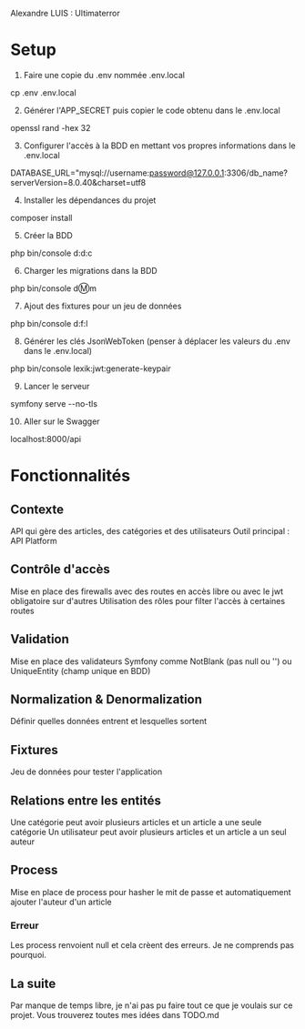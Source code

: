 Alexandre LUIS : Ultimaterror

# Setup

1. Faire une copie du .env nommée .env.local

cp .env .env.local

2. Générer l'APP_SECRET puis copier le code obtenu dans le .env.local

openssl rand -hex 32

3. Configurer l'accès à la BDD en mettant vos propres informations dans le .env.local

DATABASE_URL="mysql://username:password@127.0.0.1:3306/db_name?serverVersion=8.0.40&charset=utf8

4. Installer les dépendances du projet

composer install

5. Créer la BDD

php bin/console d:d:c

6. Charger les migrations dans la BDD

php bin/console d:m:m

7. Ajout des fixtures pour un jeu de données

php bin/console d:f:l

8. Générer les clés JsonWebToken (penser à déplacer les valeurs du .env dans le .env.local)

php bin/console lexik:jwt:generate-keypair

9. Lancer le serveur

symfony serve --no-tls

10. Aller sur le Swagger

localhost:8000/api

# Fonctionnalités

## Contexte

API qui gère des articles, des catégories et des utilisateurs
Outil principal : API Platform

## Contrôle d'accès

Mise en place des firewalls avec des routes en accès libre ou avec le jwt obligatoire sur d'autres
Utilisation des rôles pour filter l'accès à certaines routes

## Validation

Mise en place des validateurs Symfony comme NotBlank (pas null ou '') ou UniqueEntity (champ unique en BDD)

## Normalization & Denormalization

Définir quelles données entrent et lesquelles sortent

## Fixtures

Jeu de données pour tester l'application

## Relations entre les entités

Une catégorie peut avoir plusieurs articles et un article a une seule catégorie
Un utilisateur peut avoir plusieurs articles et un article a un seul auteur

## Process

Mise en place de process pour hasher le mit de passe et automatiquement ajouter l'auteur d'un article

### Erreur

Les process renvoient null et cela crèent des erreurs. Je ne comprends pas pourquoi.

## La suite

Par manque de temps libre, je n'ai pas pu faire tout ce que je voulais sur ce projet.
Vous trouverez toutes mes idées dans TODO.md

